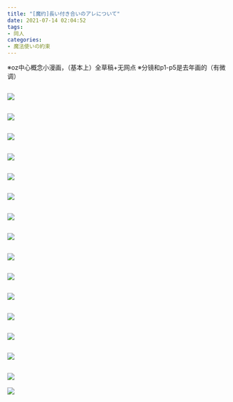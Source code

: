 ```yaml
---
title: "[魔约]長い付き合いのアレについて"
date: 2021-07-14 02:04:52
tags:
- 同人
categories:
- 魔法使いの約束
---
```


※oz中心概念小漫画，（基本上）全草稿+无网点
※分镜和p1-p5是去年画的（有微调）
<!--more-->

![](205-oz-p01.jpg)
---
![](205-oz-p02.jpg)
---
![](205-oz-p03.jpg)
---
![](205-oz-p04.jpg)
---
![](205-oz-p05.jpg)
---
![](205-oz-p06.jpg)
---
![](205-oz-p07.jpg)
---
![](205-oz-p08.jpg)
---
![](205-oz-p09.jpg)
---
![](205-oz-p10.jpg)
---
![](205-oz-p11.jpg)
---
![](205-oz-p12.jpg)
---
![](205-oz-p13.jpg)
---
![](205-oz-p14.jpg)
---
![](205-oz-p15.jpg)
---
![](205-oz-p16.jpg)
